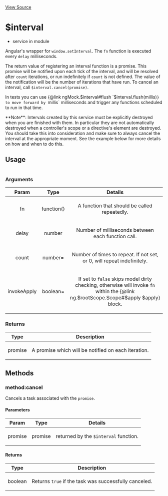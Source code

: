 

[View Source](http://github.com///tree/master/#L8895)



# $interval






* service in module []()






Angular's wrapper for `window.setInterval`. The `fn` function is executed every `delay`
milliseconds.

The return value of registering an interval function is a promise. This promise will be
notified upon each tick of the interval, and will be resolved after `count` iterations, or
run indefinitely if `count` is not defined. The value of the notification will be the
number of iterations that have run.
To cancel an interval, call `$interval.cancel(promise)`.

In tests you can use {@link ngMock.$interval#flush `$interval.flush(millis)`} to
move forward by `millis` milliseconds and trigger any functions scheduled to run in that
time.

<div class="alert alert-warning">
**Note**: Intervals created by this service must be explicitly destroyed when you are finished
with them.  In particular they are not automatically destroyed when a controller's scope or a
directive's element are destroyed.
You should take this into consideration and make sure to always cancel the interval at the
appropriate moment.  See the example below for more details on how and when to do this.
</div>







  

## Usage

```js$interval(, , [], []);)
```




### Arguments

| Param | Type | Details |
| :--: | :--: | :--: |
| fn | function() | <p>A function that should be called repeatedly.</p>  |
| delay | number | <p>Number of milliseconds between each function call.</p>  |
| count | number= | <p>Number of times to repeat. If not set, or 0, will repeat indefinitely.</p>  |
| invokeApply | boolean= | <p>If set to <code>false</code> skips model dirty checking, otherwise will invoke <code>fn</code> within the {@link ng.$rootScope.Scope#$apply $apply} block.</p>  |

### Returns

| Type | Description |
| :--: | :--: |
| promise | <p>A promise which will be notified on each iteration.</p>  |


## Methods
### method:cancel
Cancels a task associated with the `promise`.


#### Parameters

| Param | Type | Details |
| :--: | :--: | :--: |
| promise | promise | <p>returned by the <code>$interval</code> function.</p>  |




#### Returns</h4>

| Type | Description |
| :--: | :--: |
| boolean | <p>Returns <code>true</code> if the task was successfully canceled.</p>  |











